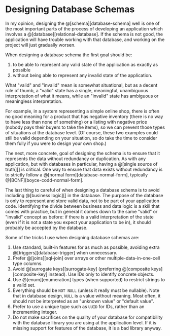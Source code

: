 # Designing Database Schemas

In my opinion, designing the @[schema][database-schema] well is one of the most important
parts of the process of developing an application which involves a
@[database][relational-database]. If the schema is not good, the application will have trouble
working with that database, and working on the project will just gradually worsen.

When designing a database schema the first goal should be:
1.  to be able to represent any valid state of the application as exactly as possible
2.  without being able to represent any invalid state of the application.

What "valid" and "invalid" mean is somewhat situational, but as a decent rule of thumb,
a "valid" state has a single, meaningful, unambiguous interpretation of what it means,
while an "invalid" state has ambiguous or meaningless interpretation.

For example, in a system representing a simple online shop, there is often no good meaning
for a product that has negative inventory (there is no way to have less than none of
something) or a listing with negative price (nobody pays their buyers to take the
items), so we can prevent those types of situations at the database level. (Of course,
these two examples could still be valid depending on your situation, so do take the time
to consider them fully if you were to design your own shop.)

The next, more concrete, goal of designing the schema is to ensure that it represents
the data without redundancy or duplication. As with any application, but with databases
in particular, having a @[single source of truth][] is critical. One way to ensure that
data exists without redundancy is to strictly follow a @[normal form][database-normal-form],
typically @[BCNF][boyce-codd-normal-form].

The last thing to careful of when designing a database schema is to avoid including
@[business logic][] in the database. The purpose of the database is only to represent
and store valid data, not to be part of your application code. Identifying the divide
between business and data logic is a skill that comes with practice, but in general
it comes down to the same "valid" or "invalid" concept as before: if there is a valid
interpretation of the state (even if it is not a state you expect your application to
be in), it should probably be accepted by the database.

Some of the tricks I use when designing database schemas are:
1.  Use standard, built-in features for as much as possible, avoiding extra
    @[triggers][database-trigger] when unnecessary.
2.  Prefer @[joins][sql-join] over arrays or other multiple-data-in-one-cell type columns.
3.  Avoid @[surrogate keys][surrogate-key] (preferring @[composite keys][composite-key] instead). Use IDs only to
    identify concrete objects.
4.  Use @[enum][enumeration] types (when supported) to restrict strings to a valid set.
5.  Everything should be `NOT NULL` (unless it really must be nullable). Note that in
    database design, `NULL` is a value without meaning. Most often, it should not be
    interpreted as an "unknown value" or "default value".
6.  Prefer to use a unique type such as `UUID` for IDs, rather than an incrementing
    integer.
7.  Do not make sacrifices on the quality of your database for compatibility with the
    database library you are using at the application level. If it is missing support
    for features of the database, it is a bad library anyway.
